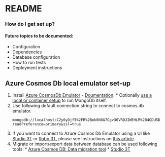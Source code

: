 # README #



### How do I get set up? ###

#### Future topics to be documented:
* Configuration
* Dependencies
* Database configuration
* How to run tests
* Deployment instructions


## Azure Cosmos Db local emulator set-up

  1. Install [Azure CosmosDb Emulator](https://aka.ms/cosmosdb-emulator) - [Doumentation](https://docs.microsoft.com/en-us/azure/cosmos-db/local-emulator).
    * Optionally [use a local or container setup](https://docs.mongodb.com/manual/administration/install-community/) to run MongoDb itself.
  2. Use following default connection string to connect to cosmos db emulator.
        ```
        mongodb://localhost:C2y6yDjf5%2FR%2Bob0N8A7Cgv30VRDJIWEHLM%2B4QDU5DE2nQ9nDuVTqobD4b8mGGyPMbIZnqyMsEcaGQy67XIw%2FJw%3D%3D@localhost:10250/admin?readPreference=primary&ssl=true
        ```
  3. If you want to connect to Azure Cosmos Db Emulator using a UI like [Studio 3T](https://studio3t.com/) or [Robo 3T](https://robomongo.org/), please see instructions on [this article](https://dotnetthoughts.net/connecting-to-azure-cosmos-db-emulator-from-robomongo/).
  4. Migrate or import/export data between database can be used following tools:
    * [Azure Cosmos DB: Data migration tool](https://docs.microsoft.com/en-us/azure/cosmos-db/import-data)
    * [Studio 3T](https://studio3t.com/)
